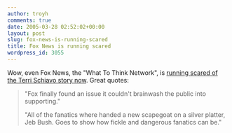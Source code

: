 ```yaml
---
author: troyh
comments: true
date: 2005-03-28 02:52:02+00:00
layout: post
slug: fox-news-is-running-scared
title: Fox News is running scared
wordpress_id: 3055
---
```


Wow, even Fox News, the "What To Think Network", is [running scared of the Terri Schiavo story now](http://www.newshounds.us/2005/03/27/white_house_to_fox_news_steer_clear_of_schiavo.php). Great quotes:


<blockquote>
"Fox finally found an issue it couldn't brainwash the public into supporting."

"All of the fanatics where handed a new scapegoat on a silver platter, Jeb Bush. Goes to show how fickle and dangerous fanatics can be."
</blockquote>
